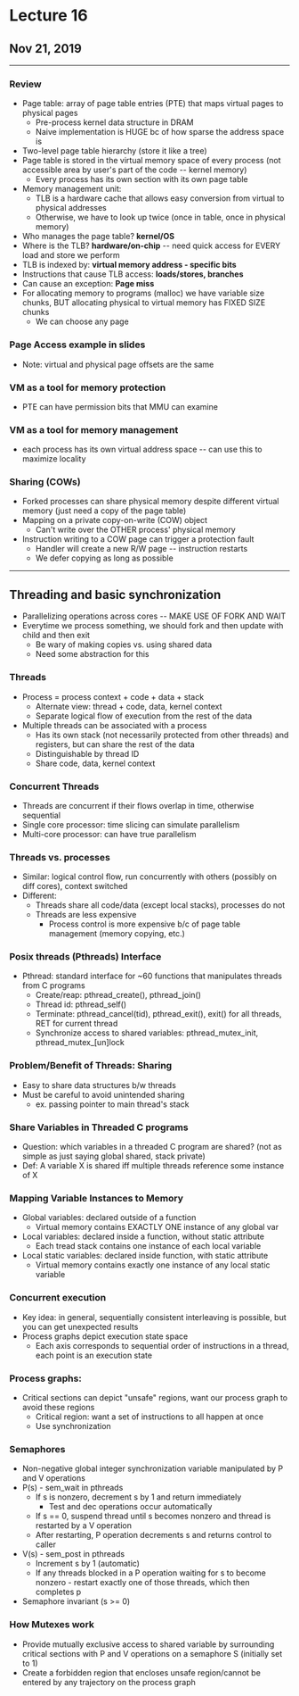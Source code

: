 # Lecture 16
## Nov 21, 2019
---
### Review
- Page table: array of page table entries (PTE) that maps virtual pages to physical pages
  - Pre-process kernel data structure in DRAM
  - Naive implementation is HUGE bc of how sparse the address space is
- Two-level page table hierarchy (store it like a tree)
- Page table is stored in the virtual memory space of every process (not accessible area by user's part of the code -- kernel memory)
  - Every process has its own section with its own page table
- Memory management unit:
  - TLB is a hardware cache that allows easy conversion from virtual to physical addresses
  - Otherwise, we have to look up twice (once in table, once in physical memory)
- Who manages the page table? **kernel/OS**
- Where is the TLB? **hardware/on-chip** -- need quick access for EVERY load and store we perform
- TLB is indexed by: **virtual memory address - specific bits**
- Instructions that cause TLB access: **loads/stores, branches**
- Can cause an exception: **Page miss**
- For allocating memory to programs (malloc) we have variable size chunks, BUT allocating physical to virtual memory has FIXED SIZE chunks
  - We can choose any page

### Page Access example in slides
- Note: virtual and physical page offsets are the same

### VM as a tool for memory protection
- PTE can have permission bits that MMU can examine

### VM as a tool for memory management
- each process has its own virtual address space -- can use this to maximize locality

### Sharing (COWs)
- Forked processes can share physical memory despite different virtual memory (just need a copy of the page table)
- Mapping on a private copy-on-write (COW) object
  - Can't write over the OTHER process' physical memory
- Instruction writing to a COW page can trigger a protection fault
  - Handler will create a new R/W page -- instruction restarts
  - We defer copying as long as possible

---
## Threading and basic synchronization
- Parallelizing operations across cores -- MAKE USE OF FORK AND WAIT
- Everytime we process something, we should fork and then update with child and then exit
  - Be wary of making copies vs. using shared data
  - Need some abstraction for this

### Threads
- Process = process context + code + data + stack
  - Alternate view: thread + code, data, kernel context
  - Separate logical flow of execution from the rest of the data
- Multiple threads can be associated with a process
  - Has its own stack (not necessarily protected from other threads) and registers, but can share the rest of the data
  - Distinguishable by thread ID
  - Share code, data, kernel context

### Concurrent Threads
- Threads are concurrent if their flows overlap in time, otherwise sequential
- Single core processor: time slicing can simulate parallelism
- Multi-core processor: can have true parallelism

### Threads vs. processes
- Similar: logical control flow, run concurrently with others (possibly on diff cores), context switched
- Different:
  - Threads share all code/data (except local stacks), processes do not
  - Threads are less expensive
    - Process control is more expensive b/c of page table management (memory copying, etc.)

### Posix threads (Pthreads) Interface
- Pthread: standard interface for ~60 functions that manipulates threads from C programs
  - Create/reap: pthread_create(), pthread_join()
  - Thread id: pthread_self()
  - Terminate: pthread_cancel(tid), pthread_exit(), exit() for all threads, RET for current thread
  - Synchronize access to shared variables: pthread_mutex_init, pthread_mutex_[un]lock

### Problem/Benefit of Threads: Sharing
- Easy to share data structures b/w threads
- Must be careful to avoid unintended sharing
  - ex. passing pointer to main thread's stack

### Share Variables in Threaded C programs
- Question: which variables in a threaded C program are shared? (not as simple as just saying global shared, stack private)
- Def: A variable X is shared iff multiple threads reference some instance of X

### Mapping Variable Instances to Memory
- Global variables: declared outside of a function
  - Virtual memory contains EXACTLY ONE instance of any global var
- Local variables: declared inside a function, without static attribute
  - Each tread stack contains one instance of each local variable
- Local static variables: declared inside function, with static attribute
  - Virtual memory contains exactly one instance of any local static variable

### Concurrent execution
- Key idea: in general, sequentially consistent interleaving is possible, but you can get unexpected results
- Process graphs depict execution state space
  - Each axis corresponds to sequential order of instructions in a thread, each point is an execution state

### Process graphs:
- Critical sections can depict "unsafe" regions, want our process graph to avoid these regions
  - Critical region: want a set of instructions to all happen at once
  - Use synchronization

### Semaphores
- Non-negative global integer synchronization variable manipulated by P and V operations
- P(s) - sem_wait in pthreads
  - If s is nonzero, decrement s by 1 and return immediately
    - Test and dec operations occur automatically
  - If s == 0, suspend thread until s becomes nonzero and thread is restarted by a V operation
  - After restarting, P operation decrements s and returns control to caller
- V(s) - sem_post in pthreads
  - Increment s by 1 (automatic)
  - If any threads blocked in a P operation waiting for s to become nonzero - restart exactly one of those threads, which then completes p
- Semaphore invariant (s >= 0)

### How Mutexes work
- Provide mutually exclusive access to shared variable by surrounding critical sections with P and V operations on a semaphore S (initially set to 1)
- Create a forbidden region that encloses unsafe region/cannot be entered by any trajectory on the process graph
